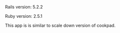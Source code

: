 Rails version: 5.2.2

Ruby version: 2.5.1

This app is is similar to scale down version of cookpad.
